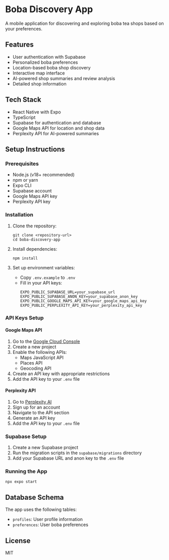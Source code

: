 # Boba Discovery App

A mobile application for discovering and exploring boba tea shops based on your preferences.

## Features

- User authentication with Supabase
- Personalized boba preferences
- Location-based boba shop discovery
- Interactive map interface
- AI-powered shop summaries and review analysis
- Detailed shop information

## Tech Stack

- React Native with Expo
- TypeScript
- Supabase for authentication and database
- Google Maps API for location and shop data
- Perplexity API for AI-powered summaries

## Setup Instructions

### Prerequisites

- Node.js (v18+ recommended)
- npm or yarn
- Expo CLI
- Supabase account
- Google Maps API key
- Perplexity API key

### Installation

1. Clone the repository:
   ```
   git clone <repository-url>
   cd boba-discovery-app
   ```

2. Install dependencies:
   ```
   npm install
   ```

3. Set up environment variables:
   - Copy `.env.example` to `.env`
   - Fill in your API keys:
     ```
     EXPO_PUBLIC_SUPABASE_URL=your_supabase_url
     EXPO_PUBLIC_SUPABASE_ANON_KEY=your_supabase_anon_key
     EXPO_PUBLIC_GOOGLE_MAPS_API_KEY=your_google_maps_api_key
     EXPO_PUBLIC_PERPLEXITY_API_KEY=your_perplexity_api_key
     ```

### API Keys Setup

#### Google Maps API

1. Go to the [Google Cloud Console](https://console.cloud.google.com/)
2. Create a new project
3. Enable the following APIs:
   - Maps JavaScript API
   - Places API
   - Geocoding API
4. Create an API key with appropriate restrictions
5. Add the API key to your `.env` file

#### Perplexity API

1. Go to [Perplexity AI](https://www.perplexity.ai/)
2. Sign up for an account
3. Navigate to the API section
4. Generate an API key
5. Add the API key to your `.env` file

### Supabase Setup

1. Create a new Supabase project
2. Run the migration scripts in the `supabase/migrations` directory
3. Add your Supabase URL and anon key to the `.env` file

### Running the App

```
npx expo start
```

## Database Schema

The app uses the following tables:

- `profiles`: User profile information
- `preferences`: User boba preferences

## License

MIT 